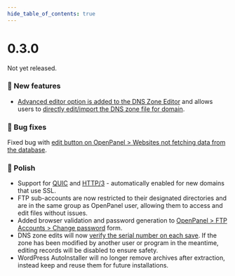 ```yaml
--- 
hide_table_of_contents: true
---
```


# 0.3.0

Not yet released.



### 🚀 New features
- [Advanced editor option is added to the DNS Zone Editor](https://i.postimg.cc/sskFmjpk/2024-09-13-09-29-1.png) and allows users to [directly edit/import the DNS zone file for domain](https://i.postimg.cc/PdYgFgyP/2024-09-13-09-29.png).

### 🐛 Bug fixes
Fixed bug with [edit button on OpenPanel > Websites not fetching data from the database](https://i.postimg.cc/mRVC7hGr/2024-09-13-10-07.png).

### 💅 Polish
- Support for [QUIC](https://datatracker.ietf.org/doc/html/rfc9000) and [HTTP/3](https://datatracker.ietf.org/doc/html/rfc9114) - automatically enabled for new domains that use SSL.
- FTP sub-accounts are now restricted to their designated directories and are in the same group as OpenPanel user, allowing them to access and edit files without issues.
- Added browser validation and password generation to [OpenPanel > FTP Accounts > Change password](https://i.postimg.cc/NjGsNdRJ/2024-09-13-07-40.png) form.
- DNS zone edits will now [verify the serial number on each save](https://i.postimg.cc/s2h5Xf1Z/2024-09-13-08-26.png). If the zone has been modified by another user or program in the meantime, editing records will be disabled to ensure safety.
- WordPress AutoInstaller will no longer remove archives after extraction, instead keep and reuse them for future installations.

